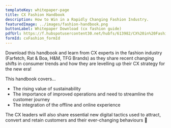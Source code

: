 ```yaml
---
templateKey: whitepaper-page
title: CX Fashion Handbook
description: How to Win in a Rapidly Changing Fashion Industry.
featuredImage: ../images/fashion-handbook.png
buttonLabel: Whitepaper Download (cx fashion guide)
pdfUrl: https://f.hubspotusercontent30.net/hubfs/613982/CX%20in%20Fashion%20Handbook%20v2.pdf
formId: cxFashion_formId
---
```


Download this handbook and learn from CX experts in the fashion industry (Farfetch, Rat & Boa, H&M, TFG Brands) as they share recent changing shifts in consumer trends and how they are levelling up their CX strategy for the new era!

This handbook covers...

- The rising value of sustainability
- The importance of improved operations and need to streamline the customer journey
- The integration of the offline and online experience

The CX leaders will also share essential new digital tactics used to attract, convert and retain customers and their ever-changing behaviours :rocket:
